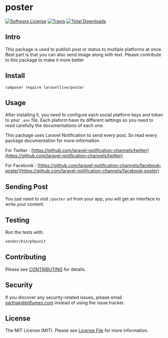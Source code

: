 # poster

[![Software License](https://img.shields.io/badge/license-MIT-brightgreen.svg?style=flat-square)](LICENSE.md)
[![Travis](https://img.shields.io/travis/laravellive/poster.svg?style=flat-square)]()
[![Total Downloads](https://img.shields.io/packagist/dt/laravellive/poster.svg?style=flat-square)](https://packagist.org/packages/laravellive/poster)

## Intro

This package is used to publish post or status to multiple platforms at once.
Best part is that you can also send image along with text.
Please contribute to this package to make it more better

## Install

`composer require laravellive/poster`

## Usage

After installing it, you need to configure each social platform keys and token to your `.env` file.
Each plaform have its different settings so you need to read carefully the documentations of each one.

This package uses Laravel Notification to send every post. So read every package documentation for more information

For Twitter : [https://github.com/laravel-notification-channels/twitter](https://github.com/laravel-notification-channels/twitter)

For Facebook :
[https://github.com/laravel-notification-channels/facebook-poster](https://github.com/laravel-notification-channels/facebook-poster)

## Sending Post

You just need to visit `/poster` url from your app, you will get an interface to write your content.

## Testing

Run the tests with:

```bash
vendor/bin/phpunit
```

## Contributing

Please see [CONTRIBUTING](CONTRIBUTING.md) for details.

## Security

If you discover any security-related issues, please email sarthak@bitfumes.com instead of using the issue tracker.

## License

The MIT License (MIT). Please see [License File](/LICENSE.md) for more information.
